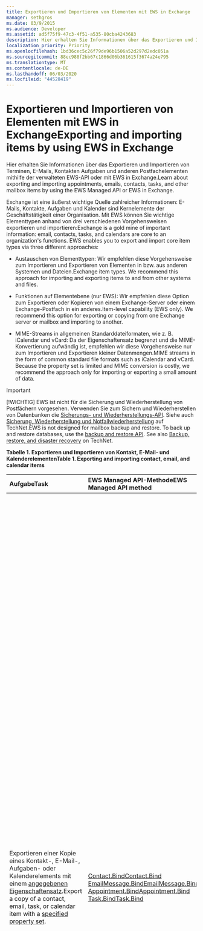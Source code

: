 ```yaml
---
title: Exportieren und Importieren von Elementen mit EWS in Exchange
manager: sethgros
ms.date: 03/9/2015
ms.audience: Developer
ms.assetid: ad5f75f9-47c3-4f51-a535-80cba4243683
description: Hier erhalten Sie Informationen über das Exportieren und Importieren von Terminen, E-Mails, Kontakten Aufgaben und anderen Postfachelementen mithilfe der verwalteten EWS-API oder mit EWS in Exchange.
localization_priority: Priority
ms.openlocfilehash: 1bd36cec5c26f79de96b1506a52d297d2edc051a
ms.sourcegitcommit: 88ec988f2bb67c1866d06b361615f3674a24e795
ms.translationtype: MT
ms.contentlocale: de-DE
ms.lasthandoff: 06/03/2020
ms.locfileid: "44528419"
---
```

# <a name="exporting-and-importing-items-by-using-ews-in-exchange"></a><span data-ttu-id="4edd3-103">Exportieren und Importieren von Elementen mit EWS in Exchange</span><span class="sxs-lookup"><span data-stu-id="4edd3-103">Exporting and importing items by using EWS in Exchange</span></span>

<span data-ttu-id="4edd3-104">Hier erhalten Sie Informationen über das Exportieren und Importieren von Terminen, E-Mails, Kontakten Aufgaben und anderen Postfachelementen mithilfe der verwalteten EWS-API oder mit EWS in Exchange.</span><span class="sxs-lookup"><span data-stu-id="4edd3-104">Learn about exporting and importing appointments, emails, contacts, tasks, and other mailbox items by using the EWS Managed API or EWS in Exchange.</span></span> 
  
<span data-ttu-id="4edd3-p101">Exchange ist eine äußerst wichtige Quelle zahlreicher Informationen: E-Mails, Kontakte, Aufgaben und Kalender sind Kernelemente der Geschäftstätigkeit einer Organisation. Mit EWS können Sie wichtige Elementtypen anhand von drei verschiedenen Vorgehensweisen exportieren und importieren:</span><span class="sxs-lookup"><span data-stu-id="4edd3-p101">Exchange is a gold mine of important information: email, contacts, tasks, and calendars are core to an organization's functions. EWS enables you to export and import core item types via three different approaches:</span></span>
  
- <span data-ttu-id="4edd3-p102">Austauschen von Elementtypen: Wir empfehlen diese Vorgehensweise zum Importieren und Exportieren von Elementen in bzw. aus anderen Systemen und Dateien.</span><span class="sxs-lookup"><span data-stu-id="4edd3-p102">Exchange item types. We recommend this approach for importing and exporting items to and from other systems and files.</span></span>
    
- <span data-ttu-id="4edd3-p103">Funktionen auf Elementebene (nur EWS): Wir empfehlen diese Option zum Exportieren oder Kopieren von einem Exchange-Server oder einem Exchange-Postfach in ein anderes.</span><span class="sxs-lookup"><span data-stu-id="4edd3-p103">Item-level capability (EWS only). We recommend this option for exporting or copying from one Exchange server or mailbox and importing to another.</span></span>
    
- <span data-ttu-id="4edd3-p104">MIME-Streams in allgemeinen Standarddateiformaten, wie z. B. iCalendar und vCard: Da der Eigenschaftensatz begrenzt und die MIME-Konvertierung aufwändig ist, empfehlen wir diese Vorgehensweise nur zum Importieren und Exportieren kleiner Datenmengen.</span><span class="sxs-lookup"><span data-stu-id="4edd3-p104">MIME streams in the form of common standard file formats such as iCalendar and vCard. Because the property set is limited and MIME conversion is costly, we recommend the approach only for importing or exporting a small amount of data.</span></span>
    
> [!IMPORTANT]
> <span data-ttu-id="4edd3-p105">[!WICHTIG] EWS ist nicht für die Sicherung und Wiederherstellung von Postfächern vorgesehen. Verwenden Sie zum Sichern und Wiederherstellen von Datenbanken die [Sicherungs- und Wiederherstellungs-API](../backup-restore/backup-and-restore-for-exchange-2013.md). Siehe auch [Sicherung, Wiederherstellung und Notfallwiederherstellung](https://technet.microsoft.com/library/dd876874%28v=exchg.150%29.aspx) auf TechNet.</span><span class="sxs-lookup"><span data-stu-id="4edd3-p105">EWS is not designed for mailbox backup and restore. To back up and restore databases, use the [backup and restore API](../backup-restore/backup-and-restore-for-exchange-2013.md). See also [Backup, restore, and disaster recovery](https://technet.microsoft.com/library/dd876874%28v=exchg.150%29.aspx) on TechNet.</span></span> 
  
<span data-ttu-id="4edd3-116">**Tabelle 1. Exportieren und Importieren von Kontakt, E-Mail- und Kalenderelementen**</span><span class="sxs-lookup"><span data-stu-id="4edd3-116">**Table 1. Exporting and importing contact, email, and calendar items**</span></span>

|<span data-ttu-id="4edd3-117">Aufgabe</span><span class="sxs-lookup"><span data-stu-id="4edd3-117">Task</span></span>|<span data-ttu-id="4edd3-118">EWS Managed API-Methode</span><span class="sxs-lookup"><span data-stu-id="4edd3-118">EWS Managed API method</span></span>|<span data-ttu-id="4edd3-119">EWS-Vorgang</span><span class="sxs-lookup"><span data-stu-id="4edd3-119">EWS operation</span></span>|<span data-ttu-id="4edd3-120">Hinweise</span><span class="sxs-lookup"><span data-stu-id="4edd3-120">Notes</span></span>|
|:-----|:-----|:-----|:-----|
|<span data-ttu-id="4edd3-121">Exportieren einer Kopie eines Kontakt-, E-Mail-, Aufgaben- oder Kalenderelements mit einem [angegebenen Eigenschaftensatz](properties-and-extended-properties-in-ews-in-exchange.md).</span><span class="sxs-lookup"><span data-stu-id="4edd3-121">Export a copy of a contact, email, task, or calendar item with a [specified property set](properties-and-extended-properties-in-ews-in-exchange.md).</span></span>  <br/> |[<span data-ttu-id="4edd3-122">Contact.Bind</span><span class="sxs-lookup"><span data-stu-id="4edd3-122">Contact.Bind</span></span>](https://msdn.microsoft.com/library/microsoft.exchange.webservices.data.contact.bind%28v=exchg.80%29.aspx) <br/> [<span data-ttu-id="4edd3-123">EmailMessage.Bind</span><span class="sxs-lookup"><span data-stu-id="4edd3-123">EmailMessage.Bind</span></span>](https://msdn.microsoft.com/library/microsoft.exchange.webservices.data.emailmessage.bind%28v=exchg.80%29.aspx) <br/> [<span data-ttu-id="4edd3-124">Appointment.Bind</span><span class="sxs-lookup"><span data-stu-id="4edd3-124">Appointment.Bind</span></span>](https://msdn.microsoft.com/library/microsoft.exchange.webservices.data.appointment.bind%28v=exchg.80%29.aspx) <br/> [<span data-ttu-id="4edd3-125">Task.Bind</span><span class="sxs-lookup"><span data-stu-id="4edd3-125">Task.Bind</span></span>](https://msdn.microsoft.com/library/microsoft.exchange.webservices.data.task.bind%28v=exchg.80%29.aspx) <br/> |[<span data-ttu-id="4edd3-126">GetItem</span><span class="sxs-lookup"><span data-stu-id="4edd3-126">GetItem</span></span>](https://msdn.microsoft.com/library/e3590b8b-c2a7-4dad-a014-6360197b68e4%28Office.15%29.aspx) <br/> |<span data-ttu-id="4edd3-127">Diese Option wird empfohlen, wenn Sie Postfachelemente in ein anderes Nicht-Exchange-System oder eine Datei exportieren (einschließlich vCard- und iCal-Typen).</span><span class="sxs-lookup"><span data-stu-id="4edd3-127">We recommend this option if you're exporting mailbox items to another non-Exchange system or file (including vCard and iCal file types).</span></span><br/><span data-ttu-id="4edd3-128">Da Sie die Kontrolle über den exportierten Eigenschaftensatz haben und die Leistung für den Exchange-Server besser ist, ist dies im Allgemeinen die beste Option.</span><span class="sxs-lookup"><span data-stu-id="4edd3-128">Because you have control over the exported property set, and because performance is better for the Exchange server, this is generally the best option.</span></span><br/><br/><span data-ttu-id="4edd3-129">Abhängig von dem für ein Postfachelement festgelegten Eigenschaftensatz und abhängig davon, ob Ihre Anwendung alle der nicht schematisierten Eigenschaftenbezeichner erkennt (erweiterte Eigenschaften), die eventuell für ein Element festgelegt sind, wird mit dieser Option möglicherweise keine originalgetreue Kopie erstellt.</span><span class="sxs-lookup"><span data-stu-id="4edd3-129">Depending on the properties set on a mailbox item, and whether your application is aware of all of the non-schematized property identifiers (extended properties) that might be set on an item, this option might not produce a full-fidelity copy.</span></span><br/><br/><span data-ttu-id="4edd3-130">Diese Methoden und dieser Vorgang stellen den schematisierten Eigenschaftensatz für ein Element sowie die angeforderten erweiterten Eigenschaften bereit.</span><span class="sxs-lookup"><span data-stu-id="4edd3-130">These methods and operation provide the schematized set of properties for an item plus any requested extended properties.</span></span><br/><span data-ttu-id="4edd3-131">Die **Bind**-Methode oder der **GetItem**-Vorgang kann nur dann einen originalgetreuen Export von Elementen bereitstellen, wenn Sie die erweiterten Eigenschaften eines Elements kennen.</span><span class="sxs-lookup"><span data-stu-id="4edd3-131">The **Bind** method or **GetItem** operation can only provide full-fidelity export of items if you know the extended properties that are set on an item.</span></span><br/><span data-ttu-id="4edd3-132">Sie können alle bekannten [erweiterten Eigenschaften](properties-and-extended-properties-in-ews-in-exchange.md) anfordern, um die volle Vertrauenswürdigkeit zu aktivieren.</span><span class="sxs-lookup"><span data-stu-id="4edd3-132">You can request all the known [extended properties](properties-and-extended-properties-in-ews-in-exchange.md) to enable full fidelity.</span></span><br/><br/><span data-ttu-id="4edd3-133">**TIPP**: Sie können die Ablaufverfolgungsfunktion in der verwalteten EWS-API verwenden, um eine XML-Darstellung der exportierten Elemente zu erhalten.</span><span class="sxs-lookup"><span data-stu-id="4edd3-133">**TIP**: You can use the tracing feature in the EWS Managed API to get the XML representation of exported items.</span></span>           <span data-ttu-id="4edd3-134">Weitere Informationen finden Sie unter [Exportieren eines Elements in ein benutzerdefiniertes Format](how-to-export-items-by-using-ews-in-exchange.md#bk_exportcustom).</span><span class="sxs-lookup"><span data-stu-id="4edd3-134">For more information, see [Export an item into a custom format](how-to-export-items-by-using-ews-in-exchange.md#bk_exportcustom).</span></span>  <br/> |
|<span data-ttu-id="4edd3-135">Importieren einer Kopie eines Kontakt-, E-Mail-, Aufgaben- oder Kalenderelements mit einem [angegebenen Eigenschaftensatz](properties-and-extended-properties-in-ews-in-exchange.md).</span><span class="sxs-lookup"><span data-stu-id="4edd3-135">Import a copy of a contact, email, task, or calendar item with a [specified property set](properties-and-extended-properties-in-ews-in-exchange.md).</span></span>  <br/> |[<span data-ttu-id="4edd3-136">Contact.Save</span><span class="sxs-lookup"><span data-stu-id="4edd3-136">Contact.Save</span></span>](https://msdn.microsoft.com/library/microsoft.exchange.webservices.data.contact.save%28v=exchg.80%29.aspx) <br/> [<span data-ttu-id="4edd3-137">EmailMessage.Save</span><span class="sxs-lookup"><span data-stu-id="4edd3-137">EmailMessage.Save</span></span>](https://msdn.microsoft.com/library/microsoft.exchange.webservices.data.emailmessage.save%28v=exchg.80%29.aspx) <br/> [<span data-ttu-id="4edd3-138">Appointment.Save</span><span class="sxs-lookup"><span data-stu-id="4edd3-138">Appointment.Save</span></span>](https://msdn.microsoft.com/library/microsoft.exchange.webservices.data.appointment.save%28v=exchg.80%29.aspx) <br/> [<span data-ttu-id="4edd3-139">Task.Save</span><span class="sxs-lookup"><span data-stu-id="4edd3-139">Task.Save</span></span>](https://msdn.microsoft.com/library/microsoft.exchange.webservices.data.task.save%28v=exchg.80%29.aspx) <br/> |[<span data-ttu-id="4edd3-140">CreateItem</span><span class="sxs-lookup"><span data-stu-id="4edd3-140">CreateItem</span></span>](https://msdn.microsoft.com/library/78a52120-f1d0-4ed7-8748-436e554f75b6%28Office.15%29.aspx) <br/> |<span data-ttu-id="4edd3-141">Wir empfehlen diese Option zum Importieren von Postfachelementen in Exchange.</span><span class="sxs-lookup"><span data-stu-id="4edd3-141">We recommend this option for importing mailbox items into Exchange.</span></span><br/><span data-ttu-id="4edd3-142">Sie müssen für einige Elementtypen möglicherweise spezielle Eigenschaften festlegen, um den Status des importierten Elements beizubehalten.</span><span class="sxs-lookup"><span data-stu-id="4edd3-142">You might have to set special properties on some item types in order to maintain the state of the imported item.</span></span><br/><span data-ttu-id="4edd3-143">Da einige der Eigenschaften nur von Exchange und nicht von den Clients festgelegt werden, ist ein Import mit vollständiger Originaltreue nicht immer möglich.</span><span class="sxs-lookup"><span data-stu-id="4edd3-143">Because some properties are only set by Exchange and not by clients, it's not always possible to have a full-fidelity import.</span></span><br/><br/><span data-ttu-id="4edd3-144">Sie können zum Beispiel keine Besprechung mit Teilnehmern in ein Postfach importieren, da Exchange die Beziehungen zwischen dem Organisator und den Teilnehmern festlegt.</span><span class="sxs-lookup"><span data-stu-id="4edd3-144">For example, you cannot import a meeting with attendees into a mailbox because Exchange sets the relationships between the organizer and attendees.</span></span> <br/><span data-ttu-id="4edd3-145">Diese Beziehung kann nur von Organisatoren, die die Besprechungsanforderung senden, und von Teilnehmern, die die sie empfangen und darauf antworten, hergestellt werden.</span><span class="sxs-lookup"><span data-stu-id="4edd3-145">This relationship can only be established by organizers sending and attendees receiving and responding to the meeting request.</span></span><br/><br/><span data-ttu-id="4edd3-146">**Appointment**-Objekte in Exchange können über komplexe Beziehungen und Einstellungen verfügen.</span><span class="sxs-lookup"><span data-stu-id="4edd3-146">**Appointment** objects in Exchange can have complex relationships and settings.</span></span><br/> <span data-ttu-id="4edd3-147">Termine mit Teilnehmern (Besprechungen) haben Einstellungen, die eine Verknüpfung mit dem Besprechungsorganisator und den Besprechungsteilnehmern herstellen.</span><span class="sxs-lookup"><span data-stu-id="4edd3-147">Appointments that have attendees (meetings) have settings that tie together the meeting organizer and meeting attendees.</span></span><br/><span data-ttu-id="4edd3-148">Diese Einstellungen werden beim Exportieren und Importieren von Terminen nicht beibehalten.</span><span class="sxs-lookup"><span data-stu-id="4edd3-148">These settings are not maintained when you export and import appointments.</span></span><br/><span data-ttu-id="4edd3-149">Die programmatische Wiederherstellung der Beziehungen zwischen Organisator und Teilnehmer direkt in den Terminen wird nicht unterstützt.</span><span class="sxs-lookup"><span data-stu-id="4edd3-149">Programmatically reestablishing meeting organizer/attendee relationships directly on the appointments is not supported.</span></span><br/><span data-ttu-id="4edd3-150">Eine Möglichkeit zum Wiederherstellen dieser Beziehungen ist, eine Nachbearbeitung nach dem Importieren durchzuführen und den Organisator dann zu veranlassen, die Besprechungen neu zu senden, sowie die Teilnehmer zu bitten, die Besprechungen erneut zu akzeptieren.</span><span class="sxs-lookup"><span data-stu-id="4edd3-150">An option you do have for reestablishing those relationships is to perform post-processing after an import, then have an organizer resend the meetings and have the attendees accept the meetings.</span></span><br/><span data-ttu-id="4edd3-151">Sie können den Exchange-Identitätswechsel verwenden, um die Aufrufe für den Organisator und die Teilnehmer durchzuführen.</span><span class="sxs-lookup"><span data-stu-id="4edd3-151">You can use Exchange impersonation to make the calls for both the organizer and the attendees.</span></span><br/><span data-ttu-id="4edd3-152">Sie müssen die UID-Eigenschaft des **Appointment**-Objekts vor dem Importieren ändern, damit Besprechungen nicht fälschlich anderen Besprechungen in einem Postfach zugeordnet werden.</span><span class="sxs-lookup"><span data-stu-id="4edd3-152">You should change the UID property of the **Appointment** object before you import to avoid having meetings be incorrectly related to other meetings in a mailbox.</span></span>  <br/> |
|<span data-ttu-id="4edd3-153">Exportieren einer Kopie eines Kontakt-, E-Mail-, Aufgaben- oder Kalenderelements mit vollständiger Originaltreue</span><span class="sxs-lookup"><span data-stu-id="4edd3-153">Export a copy of a contact, email, task, or calendar item in full-fidelity.</span></span>  <br/> |<span data-ttu-id="4edd3-154">Nicht zutreffend</span><span class="sxs-lookup"><span data-stu-id="4edd3-154">Not applicable</span></span>  <br/> |[<span data-ttu-id="4edd3-155">ExportItems</span><span class="sxs-lookup"><span data-stu-id="4edd3-155">ExportItems</span></span>](https://msdn.microsoft.com/library/e2846abb-0b16-4732-bbd8-038a674672f6%28Office.15%29.aspx) <br/> |<span data-ttu-id="4edd3-156">Dies ist die beste Option zum Exportieren von Postfachelementen, die Sie wieder in ein Exchange-Postfach importieren möchten.</span><span class="sxs-lookup"><span data-stu-id="4edd3-156">This is the best option for exporting mailbox items that you want to import back into an Exchange mailbox.</span></span><br/><span data-ttu-id="4edd3-157">Mit dieser Option können Sie Elemente auch zwischen Postfächern kopieren.</span><span class="sxs-lookup"><span data-stu-id="4edd3-157">You can also use this option to copy items between mailboxes.</span></span><br/><br/><span data-ttu-id="4edd3-158">Der **ExportItems**-Vorgang stellt einen opaken Stream bereit, mit dem Sie Informationen zwischen Postfächern verschieben können.</span><span class="sxs-lookup"><span data-stu-id="4edd3-158">The **ExportItems** operation provides an opaque stream that represents the item that you can use to move information between mailboxes.</span></span><br/><span data-ttu-id="4edd3-159">Sie können **ExportItems** mit dem [GetItem](https://msdn.microsoft.com/library/e3590b8b-c2a7-4dad-a014-6360197b68e4%28Office.15%29.aspx)-Vorgang verwenden, um einen Index zum Suchen der Elemente in einem anderem System zu erstellen.</span><span class="sxs-lookup"><span data-stu-id="4edd3-159">You can use **ExportItems** with the [GetItem](https://msdn.microsoft.com/library/e3590b8b-c2a7-4dad-a014-6360197b68e4%28Office.15%29.aspx) operation to make an index for finding the items in another system.</span></span><br/><span data-ttu-id="4edd3-160">Sie können den Exportstream nicht ändern.</span><span class="sxs-lookup"><span data-stu-id="4edd3-160">You cannot change the export stream.</span></span>  <br/> <span data-ttu-id="4edd3-161">Weitere Informationen finden Sie unter [Exportieren von Elementen mit vollständiger Originaltreue](how-to-export-items-by-using-ews-in-exchange.md#bk_exportfullfidelity).</span><span class="sxs-lookup"><span data-stu-id="4edd3-161">For more information, see [Export items with full fidelity](how-to-export-items-by-using-ews-in-exchange.md#bk_exportfullfidelity).</span></span>  <br/> |
|<span data-ttu-id="4edd3-162">Importieren einer Kopie eines Kontakt-, E-Mail-, Aufgaben- oder Kalenderelements mit vollständiger Originaltreue</span><span class="sxs-lookup"><span data-stu-id="4edd3-162">Import a copy of a contact, email, task, or calendar item in full-fidelity.</span></span>  <br/> |<span data-ttu-id="4edd3-163">Nicht zutreffend</span><span class="sxs-lookup"><span data-stu-id="4edd3-163">Not applicable</span></span>  <br/> |[<span data-ttu-id="4edd3-164">UploadItems</span><span class="sxs-lookup"><span data-stu-id="4edd3-164">UploadItems</span></span>](https://msdn.microsoft.com/library/a88cbe99-7968-454d-a545-4f92c330909f%28Office.15%29.aspx) <br/> |<span data-ttu-id="4edd3-165">Dies ist die einziege Option zum Importieren von Elementen, die vom **ExportItems** -Vorgang exportiert wurden.</span><span class="sxs-lookup"><span data-stu-id="4edd3-165">This is the only option for importing items that were exported by the **ExportItems** operation.</span></span>  <br/> |
|<span data-ttu-id="4edd3-166">Exportieren einer Kopie eines Kontakt-, E-Mail- oder Kalenderelements als MIME-Stream für einen allgemeinen Dateityp</span><span class="sxs-lookup"><span data-stu-id="4edd3-166">Export a copy of a contact, email, or calendar item as a MIME stream for a common file type.</span></span>  <br/> |[<span data-ttu-id="4edd3-167">Contact.Bind</span><span class="sxs-lookup"><span data-stu-id="4edd3-167">Contact.Bind</span></span>](https://msdn.microsoft.com/library/microsoft.exchange.webservices.data.contact.bind%28v=exchg.80%29.aspx) <br/> [<span data-ttu-id="4edd3-168">EmailMessage.Bind</span><span class="sxs-lookup"><span data-stu-id="4edd3-168">EmailMessage.Bind</span></span>](https://msdn.microsoft.com/library/microsoft.exchange.webservices.data.emailmessage.bind%28v=exchg.80%29.aspx) <br/> [<span data-ttu-id="4edd3-169">Appointment.Bind</span><span class="sxs-lookup"><span data-stu-id="4edd3-169">Appointment.Bind</span></span>](https://msdn.microsoft.com/library/microsoft.exchange.webservices.data.appointment.bind%28v=exchg.80%29.aspx) <br/> |<span data-ttu-id="4edd3-170">**GetItem**</span><span class="sxs-lookup"><span data-stu-id="4edd3-170">**GetItem**</span></span> <br/> |<span data-ttu-id="4edd3-171">Sie können die [MimeContent](https://msdn.microsoft.com/library/microsoft.exchange.webservices.data.item.mimecontent%28v=exchg.80%29.aspx)-Eigenschaft verwenden, um die MIME-Streamdarstellung eines Elements zu erhalten.</span><span class="sxs-lookup"><span data-stu-id="4edd3-171">You can use the [MimeContent](https://msdn.microsoft.com/library/microsoft.exchange.webservices.data.item.mimecontent%28v=exchg.80%29.aspx) property to get the MIME stream representation of an item.</span></span><br/><br/><span data-ttu-id="4edd3-172">Hierdurch wird eine grundlegende Teilmenge aller Eigenschaften eines Elements bereitgestellt.</span><span class="sxs-lookup"><span data-stu-id="4edd3-172">This will provide a basic subset of all the properties on an item.</span></span><br/><span data-ttu-id="4edd3-173">Die bewährte Vorgehensweise ist, den MIME-Stream nur für einmalige Vorgänge zu verwenden.</span><span class="sxs-lookup"><span data-stu-id="4edd3-173">As a best practice, only use the MIME stream for one-off operations.</span></span><br/><span data-ttu-id="4edd3-174">Verlassen Sie sich beim häufigen Importieren/Exportieren von Elementen oder einer großen Menge von Elementen nicht auf MIME, da Exchange für MIME eine Inhaltskonvertierung durchführt, und dies kann die Leistung beeinträchtigen.</span><span class="sxs-lookup"><span data-stu-id="4edd3-174">Do not rely on MIME for large and frequent importing/exporting of items, because Exchange performs content conversion for the MIME and this can affect performance.</span></span><br/><br/><span data-ttu-id="4edd3-175">Der **Contact**-MIME-Stream ist eine [vCard](http://www.faqs.org/rfcs/rfc2426.html)-Datei (.vcf).</span><span class="sxs-lookup"><span data-stu-id="4edd3-175">The **Contact** MIME stream is a [vCard](http://www.faqs.org/rfcs/rfc2426.html) (.vcf) file.</span></span><br/><span data-ttu-id="4edd3-176">Abhängig von den für einen Kontakt festgelegten Eigenschaften wird hierdurch möglicherweise keine vollständig originalgetreue Kopie erstellt.</span><span class="sxs-lookup"><span data-stu-id="4edd3-176">Depending on the properties set on a contact, this might not produce a full-fidelity copy.</span></span><br/><span data-ttu-id="4edd3-177">Beachten Sie, dass Sie mit dem vCard-MIME-Stream keinen Kontakt importieren können.</span><span class="sxs-lookup"><span data-stu-id="4edd3-177">Note that you cannot import a contact by using the vCard MIME stream.</span></span><br/><span data-ttu-id="4edd3-178">Weitere Informationen finden Sie unter [Exportieren von Kontakten in eine vCard-Datei](how-to-export-items-by-using-ews-in-exchange.md#bk_exportvcardmime).</span><span class="sxs-lookup"><span data-stu-id="4edd3-178">To learn more, see [Export a contact into a vCard file](how-to-export-items-by-using-ews-in-exchange.md#bk_exportvcardmime).</span></span><br/><br/><span data-ttu-id="4edd3-179">Der **EmailMessage**-MIME-Stream ist eine EML-Datei.</span><span class="sxs-lookup"><span data-stu-id="4edd3-179">The **EmailMessage** MIME stream is an .eml file.</span></span><br/><span data-ttu-id="4edd3-180">Das EML-Format wird von Outlook und anderen E-Mail-Clients erkannt.</span><span class="sxs-lookup"><span data-stu-id="4edd3-180">The .eml format is convenient because Outlook and other email clients can identify it.</span></span><br/><span data-ttu-id="4edd3-181">Sie können mit dem MIME-Stream auch eine MHT-Datei erstellen, die von vielen Browsern verwendet werden kann.</span><span class="sxs-lookup"><span data-stu-id="4edd3-181">You can also use the MIME stream to create an .mht file, which is convenient because many browsers can use that file type.</span></span><br/><span data-ttu-id="4edd3-182">EWS stellt keinen MSG-Dateistream zum Exportieren einer E-Mail in das MSG-Dateiformat bereit.</span><span class="sxs-lookup"><span data-stu-id="4edd3-182">EWS doesn't provide a .msg file stream for exporting an email to a .msg file.</span></span><br/><span data-ttu-id="4edd3-183">Sie haben die Möglichkeit, eine MSG-Datei zu exportieren, indem Sie entweder [eine MSG-Datei konstruieren](https://msdn.microsoft.com/library/cc463912%28v=EXCHG.80%29.aspx), und zwar anhand der Ergebnisse einer **EmailMessage.Bind**-Methode oder eines **GetItem** -Vorgangsaufrufs, oder indem Sie eine Drittanbieter-API verwenden, die EWS aufruft und die MSG-Datei aus den Ergebnissen konstruiert.</span><span class="sxs-lookup"><span data-stu-id="4edd3-183">Your options for exporting an .msg file are to either [construct an .MSG file](https://msdn.microsoft.com/library/cc463912%28v=EXCHG.80%29.aspx) from the results of an **EmailMessage.Bind** method or **GetItem** operation call, or use a third-party API that calls EWS and constructs the .msg file from the results.</span></span><br/><span data-ttu-id="4edd3-184">Weitere Informationen erhalten Sie unter [Exportieren einer E-Mail als EML-Datei](how-to-export-items-by-using-ews-in-exchange.md#bk_exportemailmime).</span><span class="sxs-lookup"><span data-stu-id="4edd3-184">For more information, see [Export an email as an .eml file](how-to-export-items-by-using-ews-in-exchange.md#bk_exportemailmime).</span></span><br/><br/><span data-ttu-id="4edd3-185">Der **Appointment**-MIME-Stream ist eine iCal-Datei (.ics).</span><span class="sxs-lookup"><span data-stu-id="4edd3-185">The **Appointment** MIME stream is an iCal (.ics) file.</span></span><br/><span data-ttu-id="4edd3-186">Das ICS-Format wird von Outlook und anderen E-Mail-Clients erkannt.</span><span class="sxs-lookup"><span data-stu-id="4edd3-186">The .ics format is convenient because Outlook and other email clients can identify it.</span></span><br/><span data-ttu-id="4edd3-187">Dies ist jedoch keine geeignete Option zum Exportieren von Besprechungen, da die Teilnehmerinformationen nicht im MIME-Stream bereitgestellt werden.</span><span class="sxs-lookup"><span data-stu-id="4edd3-187">This is not a viable option for exporting meetings because attendee information is not provided in the MIME stream.</span></span> <br/><span data-ttu-id="4edd3-188">Anlagen und andere Eigenschaften werden möglicherweise nicht in den MIME-Stream einbezogen.</span><span class="sxs-lookup"><span data-stu-id="4edd3-188">Attachments and other properties might not be included in the MIME stream.</span></span><br/><span data-ttu-id="4edd3-189">Sie sollten das iCal-Format entweder aus dem [Termin](https://msdn.microsoft.com/library/microsoft.exchange.webservices.data.appointment%28v=exchg.80%29.aspx)-Objekt oder aus dem XML erstellen, der vom **GetItem**-Vorgang zurückgegeben wird.</span><span class="sxs-lookup"><span data-stu-id="4edd3-189">Consider constructing the iCal format from either the [Appointment](https://msdn.microsoft.com/library/microsoft.exchange.webservices.data.appointment%28v=exchg.80%29.aspx) object or from the XML returned by the **GetItem** operation.</span></span><br/><span data-ttu-id="4edd3-190">Auf diese Weise können Sie mehr der Exchange-Eigenschaften mit erweiterten Eigenschaften („X-"-Eigenschaften) in der iCal-Datei erfassen.</span><span class="sxs-lookup"><span data-stu-id="4edd3-190">This way, you can capture more of the Exchange properties with extended properties ("X-' properties) in the iCal file.</span></span><br/><span data-ttu-id="4edd3-191">Sie können außerdem einen Termin im XML-Format exportieren.</span><span class="sxs-lookup"><span data-stu-id="4edd3-191">You can also export an appointment in XML form.</span></span><br/><span data-ttu-id="4edd3-192">Rufen Sie den **GetItem**-Vorgang auf, und speichern Sie das XML in Ihrem System.</span><span class="sxs-lookup"><span data-stu-id="4edd3-192">Call the **GetItem** operation and save the XML in your system.</span></span><br/><span data-ttu-id="4edd3-193">Sie können auch die [Ablaufverfolgung](how-to-trace-requests-responses-to-troubleshoot-ews-managed-api-applications.md) in der verwalteten EWS-API verwenden, um XML zu erfassen und in einer XML-Datenbank zu speichern.</span><span class="sxs-lookup"><span data-stu-id="4edd3-193">You can also use the [tracing functionality](how-to-trace-requests-responses-to-troubleshoot-ews-managed-api-applications.md) in the EWS Managed API to capture the XML to put in an XML database.</span></span><br/><span data-ttu-id="4edd3-194">Weitere Informationen erhalten Sie unter [Exportieren von Terminen als iCal-Dateien](how-to-export-items-by-using-ews-in-exchange.md#bk_exporticalmime).</span><span class="sxs-lookup"><span data-stu-id="4edd3-194">For more information, see [Exporting an appointment as an iCal file](how-to-export-items-by-using-ews-in-exchange.md#bk_exporticalmime).</span></span>  <br/> |
|<span data-ttu-id="4edd3-195">Importieren einer Kopie eines E-Mail- oder Kalenderelements als MIME-Stream für einen allgemeinen Dateityp</span><span class="sxs-lookup"><span data-stu-id="4edd3-195">Import a copy of an email or calendar item as a MIME stream for a common file type.</span></span>  <br/> |[<span data-ttu-id="4edd3-196">EmailMessage.Save</span><span class="sxs-lookup"><span data-stu-id="4edd3-196">EmailMessage.Save</span></span>](https://msdn.microsoft.com/library/microsoft.exchange.webservices.data.emailmessage.save%28v=exchg.80%29.aspx) <br/> [<span data-ttu-id="4edd3-197">Appointment.Save</span><span class="sxs-lookup"><span data-stu-id="4edd3-197">Appointment.Save</span></span>](https://msdn.microsoft.com/library/microsoft.exchange.webservices.data.appointment.save%28v=exchg.80%29.aspx) <br/> |<span data-ttu-id="4edd3-198">**CreateItem**</span><span class="sxs-lookup"><span data-stu-id="4edd3-198">**CreateItem**</span></span> <br/> |<span data-ttu-id="4edd3-199">Sie können eine EML- oder ICS-Datei anhand der **MimeContent**-Eigenschaft eines **EmailMessage**- oder **Appointment**-Objekts importieren.</span><span class="sxs-lookup"><span data-stu-id="4edd3-199">You can import an .eml or .ics file by using the **MimeContent** property on an **EmailMessage** or **Appointment** object.</span></span><br/><span data-ttu-id="4edd3-200">Sie müssen die erweiterte Eigenschaft [PidTagMessageFlags (0x0E07)](https://msdn.microsoft.com/library/office/cc839733%28v=office.15%29.aspx) festlegen, wenn die E-Mail kein Entwurf ist.</span><span class="sxs-lookup"><span data-stu-id="4edd3-200">You will need to set the [PidTagMessageFlags (0x0E07)](https://msdn.microsoft.com/library/office/cc839733%28v=office.15%29.aspx) extended property if the email is not a draft.</span></span><br/><br/><span data-ttu-id="4edd3-201">Diese Vorgehensweise kann nicht zum Importieren von Besprechungen verwendet werden.</span><span class="sxs-lookup"><span data-stu-id="4edd3-201">You cannot use this approach to import meetings.</span></span>  <br/> |
   
## <a name="alternatives-to-exporting-and-importing-items-by-using-ews"></a><span data-ttu-id="4edd3-202">Alternativen zum Exportieren und Importieren von Elementen mit EWS</span><span class="sxs-lookup"><span data-stu-id="4edd3-202">Alternatives to exporting and importing items by using EWS</span></span>
<span data-ttu-id="4edd3-203"><a name="alternatives"> </a></span><span class="sxs-lookup"><span data-stu-id="4edd3-203"><a name="alternatives"> </a></span></span>

<span data-ttu-id="4edd3-p107">Es stehen noch andere Optionen zum Exportieren und Importieren von Elementen aus einem bzw. in ein Exchange-Postfach zur Verfügung. Nachfolgend sind einige Überlegungen aufgeführt, die Sie beim Planen Ihrer Import- und Exportstrategie in Betracht ziehen sollten:</span><span class="sxs-lookup"><span data-stu-id="4edd3-p107">Other options are available for exporing and importing items to and from an Exchange mailbox. The following are some ideas to consider when you design your import and export strategy:</span></span>
  
- <span data-ttu-id="4edd3-206">Verwenden Sie PowerShell zum Aufrufen von EWS, und speichern Sie die Ausgabe im CSV-Dateiformat.</span><span class="sxs-lookup"><span data-stu-id="4edd3-206">Use PowerShell to call EWS and format the output into a .csv file.</span></span>
    
- <span data-ttu-id="4edd3-p108">Verwenden Sie Drittanbieterbibliotheken, die MAPI zum Exportieren und Importieren von Elementen nutzen. Drittanbieterbibliotheken, die EWS in MSG-Dateien konvertieren, sind ebenfalls verfügbar.</span><span class="sxs-lookup"><span data-stu-id="4edd3-p108">Use third-party libraries that implement MAPI to export and import items. Third-party libraries that convert EWS to .msg files are available too.</span></span>
    
- <span data-ttu-id="4edd3-209">Verwenden Sie die Exchange-Verwaltungsshell sowie die [MailboxImportRequest](https://technet.microsoft.com/library/ff607310%28v=exchg.150%29.aspx)- und [MailboxExportRequest](https://technet.microsoft.com/library/ff607299%28v=exchg.150%29.aspx)-Cmdlets zum [Erfüllen von Import- und Exportanforderungen für Postfächer](https://technet.microsoft.com/library/ee633455%28v=exchg.150%29.aspx).</span><span class="sxs-lookup"><span data-stu-id="4edd3-209">Use the Exchange Management Shell and the [MailboxImportRequest](https://technet.microsoft.com/library/ff607310%28v=exchg.150%29.aspx) and [MailboxExportRequest](https://technet.microsoft.com/library/ff607299%28v=exchg.150%29.aspx) cmdlets to [fulfill mailbox import and export requests](https://technet.microsoft.com/library/ee633455%28v=exchg.150%29.aspx).</span></span> 
    
- <span data-ttu-id="4edd3-210">Verwenden Sie die [Outlook-Importoptionen](https://office.microsoft.com/outlook-help/import-outlook-items-from-an-outlook-data-file-pst-HA102505743.aspx) zum Importieren und Exportieren von Elementen.</span><span class="sxs-lookup"><span data-stu-id="4edd3-210">Use [Outlook's import options](https://office.microsoft.com/outlook-help/import-outlook-items-from-an-outlook-data-file-pst-HA102505743.aspx) to import and export items.</span></span> 

    
## <a name="in-this-section"></a><span data-ttu-id="4edd3-211">Inhalt dieses Abschnitts</span><span class="sxs-lookup"><span data-stu-id="4edd3-211">In this section</span></span>
<span data-ttu-id="4edd3-212"><a name="alternatives"> </a></span><span class="sxs-lookup"><span data-stu-id="4edd3-212"><a name="alternatives"> </a></span></span>

- [<span data-ttu-id="4edd3-213">Exportieren von Elementen mithilfe von EWS in Exchange</span><span class="sxs-lookup"><span data-stu-id="4edd3-213">Export items by using EWS in Exchange</span></span>](how-to-export-items-by-using-ews-in-exchange.md)    
- [<span data-ttu-id="4edd3-214">Importieren von Elementen mithilfe von EWS in Exchange</span><span class="sxs-lookup"><span data-stu-id="4edd3-214">Import items by using EWS in Exchange</span></span>](how-to-import-items-by-using-ews-in-exchange.md)
    
## <a name="see-also"></a><span data-ttu-id="4edd3-215">Siehe auch</span><span class="sxs-lookup"><span data-stu-id="4edd3-215">See also</span></span>

- [<span data-ttu-id="4edd3-216">Sicherung, Wiederherstellung und Notfallwiederherstellung</span><span class="sxs-lookup"><span data-stu-id="4edd3-216">Backup, Restore, and Disaster Recovery</span></span>](https://technet.microsoft.com/library/dd876874%28v=exchg.150%29.aspx)  
- [<span data-ttu-id="4edd3-217">Journale</span><span class="sxs-lookup"><span data-stu-id="4edd3-217">Journaling</span></span>](https://technet.microsoft.com/library/aa998649%28v=exchg.150%29.aspx)    
- [<span data-ttu-id="4edd3-218">Internet Calendaring and Scheduling Core Object Specification (RFC 5545)</span><span class="sxs-lookup"><span data-stu-id="4edd3-218">Internet Calendaring and Scheduling Core Object Specification (RFC 5545)</span></span>](http://tools.ietf.org/html/rfc5545)   
- [<span data-ttu-id="4edd3-219">Postfachsynchronisierung und EWS in Exchange</span><span class="sxs-lookup"><span data-stu-id="4edd3-219">Mailbox synchronization and EWS in Exchange</span></span>](mailbox-synchronization-and-ews-in-exchange.md)
    